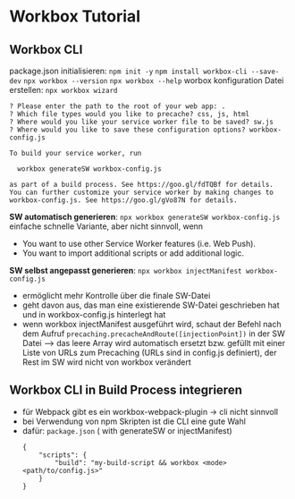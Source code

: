 # Workbox Tutorial
## Workbox CLI
package.json initialisieren: `npm init -y`
`npm install workbox-cli --save-dev`
`npx workbox --version`
`npx workbox --help`
worbox konfiguration Datei erstellen: `npx workbox wizard` 
```
? Please enter the path to the root of your web app: .
? Which file types would you like to precache? css, js, html
? Where would you like your service worker file to be saved? sw.js
? Where would you like to save these configuration options? workbox-config.js

To build your service worker, run

  workbox generateSW workbox-config.js

as part of a build process. See https://goo.gl/fdTQBf for details.
You can further customize your service worker by making changes to workbox-config.js. See https://goo.gl/gVo87N for details. 
```
**SW automatisch generieren**: `npx workbox generateSW workbox-config.js`
einfache schnelle Variante, aber nicht sinnvoll, wenn 
* You want to use other Service Worker features (i.e. Web Push).
* You want to import additional scripts or add additional logic.

**SW selbst angepasst generieren**: `npx workbox injectManifest workbox-config.js`
* ermöglicht mehr Kontrolle über die finale SW-Datei
* geht davon aus, das man eine existierende SW-Datei geschrieben hat und in workbox-config.js hinterlegt hat
* wenn workbox injectManifest ausgeführt wird, schaut der Befehl nach dem Aufruf `precaching.precacheAndRoute([injectionPoint])` in der SW Datei
--> das leere Array wird automatisch ersetzt bzw. gefüllt mit einer Liste von URLs zum Precaching (URLs sind in config.js definiert), der Rest im SW wird nicht von workbox verändert

## Workbox CLI in Build Process integrieren
* für Webpack gibt es ein workbox-webpack-plugin -> cli nicht sinnvoll
* bei Verwendung von npm Skripten ist die CLI eine gute Wahl
* dafür: `package.json` (<mode> with generateSW or injectManifest)
    ```
    {
        "scripts": {
            "build": "my-build-script && workbox <mode> <path/to/config.js>"
        }
    }
    ```
